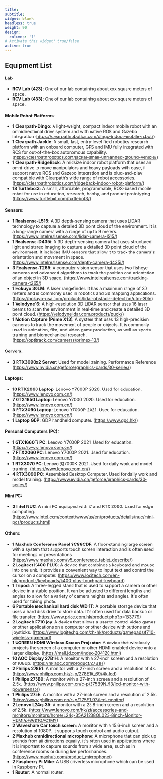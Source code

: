 ```yaml
---
title:
subtitle:
widget: blank
headless: true
weight: 90
design:
  columns: '1'
# Activate this widget? true/false
active: true
---
```

## Equipment List
#### Lab
- **RCV Lab (423)**: One of our lab containing about xxx square meters of space.
- **RCV Lab (433)**: One of our lab containing about xxx square meters of space.

#### Mobile Robot Platforms:
- **1 Clearpath-Dingo**: A light-weight, compact indoor mobile robot with an omnidirectional drive system and with native ROS and Gazebo integration (https://clearpathrobotics.com/dingo-indoor-mobile-robot/)
- **1 Clearpath-Jackle**: A small, fast, entry-level field robotics research platform with an onboard computer, GPS and IMU fully integrated with ROS for out-of-the-box autonomous capability. (https://clearpathrobotics.com/jackal-small-unmanned-ground-vehicle/)
- **1 Clearpath-RidgeBack**: A midsize indoor robot platform that uses an omni-drive to move manipulators and heavy payloads with ease, it support native ROS and Gazebo integration and is plug-and-play compatible with Clearpath’s wide range of robot accessories. (https://clearpathrobotics.com/ridgeback-indoor-robot-platform/)
- **18 Turtlebot3**: A small, affordable, programmable, ROS-based mobile robot for use in education, research, hobby, and product prototyping. (https://www.turtlebot.com/turtlebot3/)

#### Sensors:
- **1 Realsense-L515**: A 3D depth-sensing camera that uses LIDAR technology to capture a detailed 3D point cloud of the environment. It is a long-range camera with a range of up to 9 meters. (https://www.intelrealsense.com/lidar-camera-l515/)
- **1 Realsense-D435i**: A 3D depth-sensing camera that uses structured light and stereo imaging to capture a detailed 3D point cloud of the environment. It includes IMU sensors that allow it to track the camera's orientation and movement in space. (https://www.intelrealsense.com/depth-camera-d435i/)
- **3 Realsense-T265**: A computer vision sensor that uses two fisheye cameras and advanced algorithms to track the position and orientation of an object in 3D space. (https://www.intelrealsense.com/tracking-camera-t265/)
- **1 Hokuyo 30LM**: A laser rangefinder.  It has a maximum range of 30 meters and is commonly used in robotics and 3D mapping applications. (https://hokuyo-usa.com/products/lidar-obstacle-detection/utm-30ln)
- **1 Velodyne16**: A high-resolution 3D LiDAR sensor that uses 16 laser beams to scan the environment in real-time and create a detailed 3D point cloud. (https://velodynelidar.com/products/puck/)
- **1 Motion Capture (Prime X13)**: A system that uses 13 high-precision cameras to track the movement of people or objects. It is commonly used in animation, film, and video game production, as well as sports training and biomechanical research. (https://optitrack.com/cameras/primex-13/)

#### Servers:
- **3 RTX3090x2 Server**: Used for model training. Performance Reference (https://www.nvidia.cn/geforce/graphics-cards/30-series/)

#### Laptops: 
- **10 RTX2060 Laptop**: Lenovo Y7000P 2020. Used for education. (https://www.lenovo.com.cn/)
- **7 GTX1650 Laptop**: Lenovo Y7000 2020. Used for education. (https://www.lenovo.com.cn/)
- **3 RTX3050 Laptop**: Lenovo Y7000P 2021. Used for education. (https://www.lenovo.com.cn/)
- **1 Laptop GDP**: GDP handheld computer. (https://www.gpd.hk/)

#### Personal Computers (PC):
- **1 GTX1660Ti PC**: Lenovo Y7000P 2021. Used for education. (https://www.lenovo.com.cn/)
- **7 RTX2060 PC**: Lenovo Y7000P 2021. Used for education. (https://www.lenovo.com.cn/)
- **1 RTX3070 PC**: Lenovo 刃7000K 2021. Used for daily work and model training. (https://www.lenovo.com.cn/)
- **4 RTX3090 PC**: Assembled Desktop Computer. Used for daily work and model training. (https://www.nvidia.cn/geforce/graphics-cards/30-series/)

#### Mini PC:
- **3 Intel NUC**: A mini PC equipped with i7 and RTX 2060. Used for edge computing. (https://www.intel.com/content/www/us/en/products/details/nuc/mini-pcs/products.html)

#### Others:
- **1 Maxhub Conference Panel SC86CDP**: A floor-standing large screen with a system that supports touch screen interaction and is often used for meetings or presentations. (https://www.maxhub.com/v5_conference_tablet_describe/)
- **2 Logitect K400 PLUS**: A device that combines a keyboard and mouse into one unit. It provides a convenient way to input text and control the cursor on a computer. (https://www.logitech.com/en-hk/products/keyboards/k400-plus-touchpad-keyboard)
- **1 Tripod**: A three-legged stand that is used to support a camera or other device in a stable position. It can be adjusted to different lengths and angles to allow for a variety of camera heights and angles. It's often used for taking photo.
- **6 Portable mechanical hard disk WD 1T**: A portable storage device that uses a hard disk drive to store data. It's often used for data backup or file transfer. (https://www.price.com.hk/product.php?p=183779)
- **2 Logitech F710 joy**: A device that allows a user to control video games or other applications on a computer or other device with buttons and joysticks.  (https://www.logitechg.com/zh-hk/products/gamepads/f710-wireless-gamepad)
- **1 UGREEN HDMI Wireless Screen Projector**: A device that wirelessly projects the screen of a computer or other HDMI-enabled device onto a larger display. (https://mall.jd.com/index-204120.html)
- **10 AOC Display 27B1H**: A monitor with a 27-inch screen and a resolution of 1080p. (https://hk.aoc.com/product/27B1H)
- **2 Philips 278E1**: A monitor with a 27-inch screen and a resolution of 4k. (https://www.philips.com.hk/c-p/278E1A_69/4k-lcd)
- **1 Philips 275B9**: A monitor with a 27-inch screen and a resolution of 2.5k. (https://www.philips.com.cn/c-p/275B9N_93/lcd-monitor-with-powersensor)
- **1 Philips 275E**: A monitor with a 27-inch screen and a resolution of 2.5k. (https://www.philips.com.cn/c-p/275E1_93/lcd-monitor)
- **2 Lenovo L24q-35**: A monitor with a 23.8-inch screen and a resolution of 2.5k. (https://www.lenovo.com/hk/zf/accessories-and-monitors/monitors/home/L24q-35A21238QL023-8inch-Monitor-HDMI/p/66D1GAC1MY)
- **2 Waveshare Car touch screen**: A monitor with a 15.6-inch screen and a resolution of 1080P. It supports touch control and audio output.
- **2 Maxhub omnidirectional microphone**: A microphone that can pick up sounds from all directions equally. It's often used in applications where it is important to capture sounds from a wide area, such as in conference rooms or during live performances. (https://www.maxhub.com/product_microphone/)
- **2 Raspberry Pi Mike**: A USB driverless microphone which can be used in Raspberry Pi.
- **1 Router**: A normal router.


